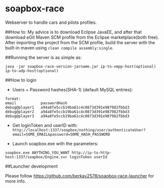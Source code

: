 # soapbox-race

Webserver to handle cars and pilots profiles.

##How to:
My advice is to download Eclipse JavaEE, and after that download eGit Maven SCM profile from the Eclipse marketplace(both free). After importing the project from the SCM profile, build the server with the built-in maven using `clean compile assembly:single`.

##Running the server is as simple as:

    java -jar soapbox-race-version-jarname.jar ip-to-xmpp-host(optional) ip-to-udp-host(optional)

##How to login

- Users + Password hashes(SHA-1) (default MySQL entries):
```
format:
email           passwordHash
debug@player1	a94a8fe5ccb19ba61c4c0873d391e987982fbbd3
debug@player2	a94a8fe5ccb19ba61c4c0873d391e987982fbbd3
debug@player3	a94a8fe5ccb19ba61c4c0873d391e987982fbbd3
```

- Get loginToken and userID with:
`http://localhost:1337/soapbox/nothing/user/authenticateUser?email=SOME_EMAIL&password=SOME_HASH_PASSWORD`

- Launch soapbox.exe with the parameters: 

`soapbox.exe ANYTHING_YOU_WANT http://ip-to-http-host:1337/soapbox/Engine.svc loginToken userId`
    
##Launcher development

Please follow https://github.com/berkay2578/soapbox-race-launcher for more info.
